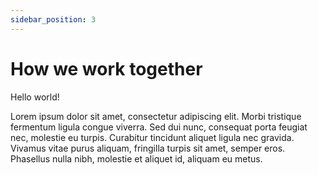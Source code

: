 ```yaml
---
sidebar_position: 3
---
```


# How we work together

Hello world!

Lorem ipsum dolor sit amet, consectetur adipiscing elit. Morbi tristique fermentum ligula congue viverra. Sed dui nunc, consequat porta feugiat nec, molestie eu turpis. Curabitur tincidunt aliquet ligula nec gravida. Vivamus vitae purus aliquam, fringilla turpis sit amet, semper eros. Phasellus nulla nibh, molestie et aliquet id, aliquam eu metus. 

